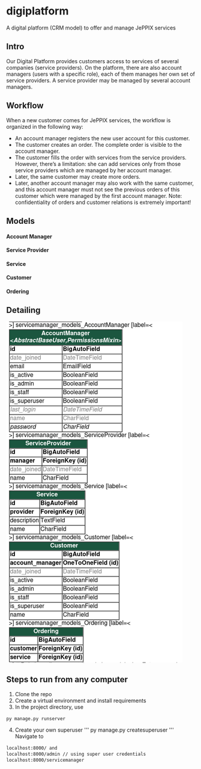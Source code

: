 # digiplatform
A digital platform (CRM model) to offer and manage JePPIX services  

## Intro
Our Digital Platform provides customers access to services of several companies (service
providers). On the platform, there are also account managers (users with a specific role), each of them
manages her own set of service providers. A service provider may be managed by several account
managers.

## Workflow
When a new customer comes for JePPIX services, the workflow is organized in the following
way:
- An account manager registers the new user account for this customer.
- The customer creates an order. The complete order is visible to the account manager.
- The customer fills the order with services from the service providers. However, there’s a
limitation: she can add services only from those service providers which are managed by her
account manager.
- Later, the same customer may create more orders.
- Later, another account manager may also work with the same customer, and this account
manager must not see the previous orders of this customer which were managed by the first
account manager.
Note: confidentiality of orders and customer relations is extremely important!

## Models

#### Account Manager
#### Service Provider
#### Service
#### Customer
#### Ordering

## Detailing 


![Digital platform's service manager app - Entities and Relations](entity_relation_diagram.png)
## Steps to run from any computer

1. Clone the repo
3. Create a virtual environment and install requirements
4. In the project directory, use 
```
py manage.py runserver
```
4. Create your own superuser
'''
py manage.py createsuperuser
'''
Navigate to
```
localhost:8000/ and
localhost:8000/admin // using super user credentials
localhost:8000/servicemanager 
```




